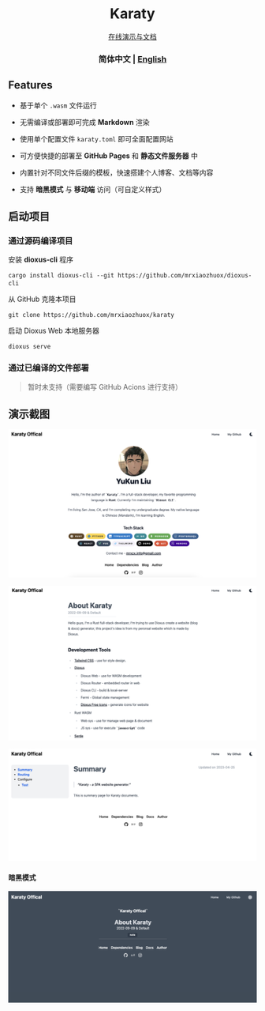 <div align="center">
  <h1>Karaty</h1>
</div>
<div align="center">
  <a href="https://karaty.mrxzx.info">在线演示与文档</a>
</div>

<div align="center">
  <h3>
    <span> 简体中文 </span>
    <span> | </span>
    <a href="https://github.com/mrxiaozhuox/karaty/blob/master/README.md"> English </a>
  </h3>
</div>


## Features

- 基于单个 `.wasm` 文件运行

- 无需编译或部署即可完成 **Markdown** 渲染
- 使用单个配置文件 `karaty.toml` 即可全面配置网站
- 可方便快捷的部署至 **GitHub Pages** 和 **静态文件服务器** 中
- 内置针对不同文件后缀的模板，快速搭建个人博客、文档等内容
- 支持 **暗黑模式** 与 **移动端** 访问（可自定义样式）



## 启动项目

### 通过源码编译项目

安装 **dioxus-cli** 程序

```shell
cargo install dioxus-cli --git https://github.com/mrxiaozhuox/dioxus-cli
```

从 GitHub 克隆本项目

```shell
git clone https://github.com/mrxiaozhuox/karaty
```

启动 Dioxus Web 本地服务器

```shell
dioxus serve
```

### 通过已编译的文件部署

> 暂时未支持（需要编写 GitHub Acions 进行支持）



## 演示截图

![author.png](notes/author.png)

![blog.png](notes/blog.png)

![docs.png](notes/docs.png)

#### 暗黑模式

![dark-mode.png](notes/dark-mode.png)

